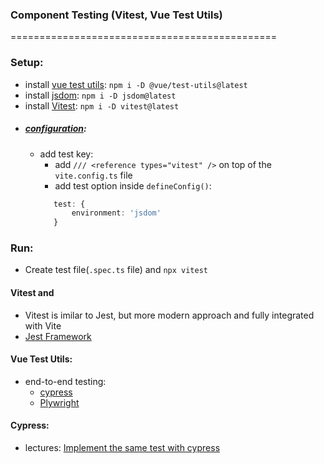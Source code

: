 ### Component Testing (Vitest, Vue Test Utils)
==============================================


### Setup:
- install [vue test utils](https://test-utils.vuejs.org/): `npm i -D @vue/test-utils@latest`
- install [jsdom](https://github.com/jsdom/jsdom#readme): `npm i -D jsdom@latest`
- install [Vitest](https://vitest.dev/): `npm i -D vitest@latest`
- ##### [configuration](https://vitest.dev/guide/#configuring-vitest):
  - add test key:
    - add `/// <reference types="vitest" />` on top of the `vite.config.ts` file
    - add test option inside `defineConfig()`:
    ```typescript
       test: {
           environment: 'jsdom'
       }
    ```
### Run:
- Create test file(`.spec.ts` file) and `npx vitest`
#### Vitest and 
- Vitest is imilar to Jest, but more modern approach and fully integrated with Vite
- [Jest Framework](https://jestjs.io/)

#### Vue Test Utils:


- end-to-end testing:
  - [cypress](https://www.cypress.io/)
  - [Plywright](https://playwright.dev/)

#### Cypress:
- lectures: [Implement the same test with cypress](https://www.youtube.com/watch?v=nLBwVOJDT1I)
